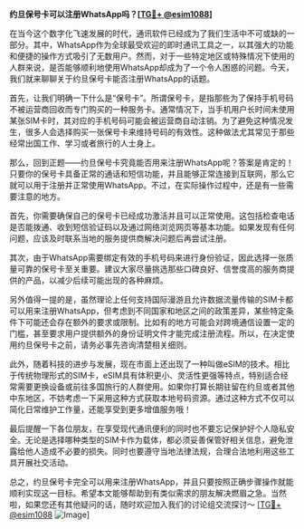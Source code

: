 **约旦保号卡可以注册WhatsApp吗？[[TG💪+ @esim1088](https://t.me/s/esim1088)]**

在当今这个数字化飞速发展的时代，通讯软件已经成为了我们生活中不可或缺的一部分。其中，WhatsApp作为全球最受欢迎的即时通讯工具之一，以其强大的功能和便捷的操作方式吸引了无数用户。然而，对于一些特定地区或特殊情况下使用的人群来说，是否能够顺利地使用WhatsApp却成为了一个令人困惑的问题。今天，我们就来聊聊关于约旦保号卡能否注册WhatsApp的话题。

首先，让我们明确一下什么是“保号卡”。所谓保号卡，是指那些为了保持手机号码不被运营商回收而专门购买的一种服务卡。通常情况下，当手机用户长时间未使用某张SIM卡时，其对应的手机号码可能会被运营商自动注销。为了避免这种情况发生，很多人会选择购买一张保号卡来维持号码的有效性。这种做法尤其常见于那些经常出国工作、学习或者旅行的人士身上。

那么，回到正题——约旦保号卡究竟能否用来注册WhatsApp呢？答案是肯定的！只要你的保号卡具备正常的通话和短信功能，并且能够正常连接到互联网，那么它就可以用于注册并正常使用WhatsApp。不过，在实际操作过程中，还是有一些需要注意的地方。

首先，你需要确保自己的保号卡已经成功激活并且可以正常使用。这包括检查电话是否能拨通、收到短信验证码以及通过网络浏览网页等基本功能。如果发现有任何问题，应该及时联系当地的服务提供商解决问题后再尝试注册。

其次，由于WhatsApp需要绑定有效的手机号码来进行身份验证，因此选择一张质量可靠的保号卡至关重要。建议大家尽量挑选那些口碑良好、信誉度高的服务商提供的产品，以减少后续可能出现的各种麻烦。

另外值得一提的是，虽然理论上任何支持国际漫游且允许数据流量传输的SIM卡都可以用来注册WhatsApp，但考虑到不同国家和地区之间的政策差异，某些特定条件下可能还会存在额外的要求或限制。比如有的地方可能会对跨境通信设置一定的门槛，甚至要求用户提供额外的身份证明文件才能完成注册流程。所以，在决定使用约旦保号卡之前，请务必事先咨询清楚相关细则。

此外，随着科技的进步与发展，现在市面上还出现了一种叫做eSIM的技术。相比于传统物理形式的SIM卡，eSIM具有体积更小、灵活性更强等特点，特别适合经常需要更换设备或前往多国旅行的人群使用。如果你打算长期驻留在约旦或者其他中东地区，不妨考虑一下采用这种方式获取本地号码资源。通过这种方式不仅可以简化日常维护工作量，还能享受到更多增值服务哦！

最后提醒一下各位朋友，在享受现代通讯便利的同时也不要忘记保护好个人隐私安全。无论是选择哪种类型的SIM卡作为载体，都必须妥善保管好相关信息，避免泄露给他人造成不必要的损失。同时也要遵守当地法律法规，合理合法地利用这些工具开展社交活动。

总之，约旦保号卡完全可以用来注册WhatsApp，并且只要按照正确步骤操作就能顺利实现这一目标。希望本文能够帮助到有类似需求的朋友解决燃眉之急。当然啦，如果您还有其他疑问的话，随时欢迎加入我们的讨论组交流探讨～ [[TG💪+ @esim1088](https://t.me/s/esim1088) ![Image](https://i.postimg.cc/4NQfJmqS/Snipaste-2025-05-13-00-14-12.png)]